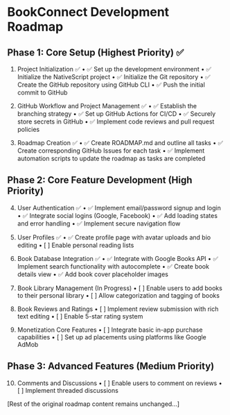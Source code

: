 # BookConnect Development Roadmap

## Phase 1: Core Setup (Highest Priority) ✅

1. Project Initialization ✅
• ✅ Set up the development environment
• ✅ Initialize the NativeScript project
• ✅ Initialize the Git repository
• ✅ Create the GitHub repository using GitHub CLI
• ✅ Push the initial commit to GitHub

2. GitHub Workflow and Project Management ✅
• ✅ Establish the branching strategy
• ✅ Set up GitHub Actions for CI/CD
• ✅ Securely store secrets in GitHub
• ✅ Implement code reviews and pull request policies

3. Roadmap Creation ✅
• ✅ Create ROADMAP.md and outline all tasks
• ✅ Create corresponding GitHub Issues for each task
• ✅ Implement automation scripts to update the roadmap as tasks are completed

## Phase 2: Core Feature Development (High Priority)

4. User Authentication ✅
• ✅ Implement email/password signup and login
• ✅ Integrate social logins (Google, Facebook)
• ✅ Add loading states and error handling
• ✅ Implement secure navigation flow

5. User Profiles ✅
• ✅ Create profile page with avatar uploads and bio editing
• [ ] Enable personal reading lists

6. Book Database Integration ✅
• ✅ Integrate with Google Books API
• ✅ Implement search functionality with autocomplete
• ✅ Create book details view
• ✅ Add book cover placeholder images

7. Book Library Management (In Progress)
• [ ] Enable users to add books to their personal library
• [ ] Allow categorization and tagging of books

8. Book Reviews and Ratings
• [ ] Implement review submission with rich text editing
• [ ] Enable 5-star rating system

9. Monetization Core Features
• [ ] Integrate basic in-app purchase capabilities
• [ ] Set up ad placements using platforms like Google AdMob

## Phase 3: Advanced Features (Medium Priority)

10. Comments and Discussions
• [ ] Enable users to comment on reviews
• [ ] Implement threaded discussions

[Rest of the original roadmap content remains unchanged...]
